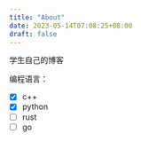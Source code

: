 ```yaml
---
title: "About"
date: 2023-05-14T07:08:25+08:00
draft: false
---
```


学生自己的博客

编程语言：

- [x] c++
- [x] python
- [ ] rust
- [ ] go
